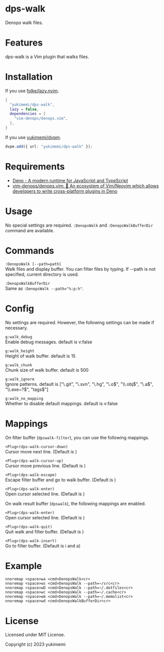 # dps-walk

Denops walk files.

# Features 

dps-walk is a Vim plugin that walks files.

# Installation 

If you use [folke/lazy.nvim](https://github.com/folke/lazy.nvim).

```lua
{
  "yukimemi/dps-walk",
  lazy = false,
  dependencies = {
    "vim-denops/denops.vim",
  },
}
```

If you use [yukimemi/dvpm](https://github.com/yukimemi/dvpm).

```typescript
dvpm.add({ url: "yukimemi/dps-walk" });
```

# Requirements 

- [Deno - A modern runtime for JavaScript and TypeScript](https://deno.land/)
- [vim-denops/denops.vim: 🐜 An ecosystem of Vim/Neovim which allows developers to write cross-platform plugins in Deno](https://github.com/vim-denops/denops.vim)
# Usage 

No special settings are required.
`:DenopsWalk` and `:DenopsWalkBufferDir` command are available.

# Commands 

`:DenopsWalk [--path=path]`                                      
Walk files and display buffer.
You can filter files by typing.
If --path is not specified, current directory is used.

`:DenopsWalkBufferDir`                                  
Same as `:DenopsWalk --path="%:p:h"`.

# Config 

No settings are required. However, the following settings can be made if necessary.

`g:walk_debug`                                                  
Enable debug messages.
default is v:false

`g:walk_height`                                                
Height of walk buffer.
default is 15

`g:walk_chunk`                                                  
Chunk size of walk buffer.
default is 500

`g:walk_ignore`                                                
Ignore patterns.
default is ["\\.git", "\\.svn", "\\.hg", "\\.o$", "\\.obj$", "\\.a$", "\\.exe~?$", "tags$"]

`g:walk_no_mapping`                                        
Whether to disable default mappings.
default is v:false

# Mappings 

On filter buffer (`dpswalk-filter`), you can use the following mappings.

`<Plug>(dps-walk-cursor-down)`                    
Cursor move next line. (Default is <C-j>)

`<Plug>(dps-walk-cursor-up)`                        
Cursor move previous line. (Default is <C-k>)

`<Plug>(dps-walk-escape)`                              
Escape filter buffer and go to walk buffer. (Default is <ESC>)

`<Plug>(dps-walk-enter)`                                
Open cursor selected line. (Default is <CR>)

On walk result buffer (`dpswalk`), the following mappings are enabled.

`<Plug>(dps-walk-enter)`                                
Open cursor selected line. (Default is <CR>)

`<Plug>(dps-walk-quit)`                                  
Quit walk and filter buffer. (Default is <ESC>)

`<Plug>(dps-walk-insert)`                              
Go to filter buffer. (Default is i and a)

# Example 

```vim
nnoremap <space>wa <cmd>DenopsWalk<cr>
nnoremap <space>ws <cmd>DenopsWalk --path=~/src<cr>
nnoremap <space>wD <cmd>DenopsWalk --path=~/.dotfiles<cr>
nnoremap <space>wc <cmd>DenopsWalk --path=~/.cache<cr>
nnoremap <space>wm <cmd>DenopsWalk --path=~/.memolist<cr>
nnoremap <space>wd <cmd>DenopsWalkBufferDir<cr>
```

# License 

Licensed under MIT License.

Copyright (c) 2023 yukimemi

